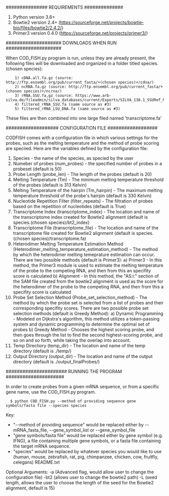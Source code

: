 ###############
REQUIREMENTS
##############

1. Python version 3.8+
2. Bowtie2 version 2.4+ (https://sourceforge.net/projects/bowtie-bio/files/bowtie2/2.4.2/)
3. Primer3 version 0.4.0 (https://sourceforge.net/projects/primer3/)

####################
DOWNLOADS WHEN RUN
####################

When COD_FISH.py program is run, unless they are already present, the following files will be downloaded and organized in a folder titled species.(chosen species):

        1) cDNA.all.fa.gz (source: http://ftp.ensembl.org/pub/current_fasta/+(chosen species)+/cdna/)
        2) ncRNA.fa.gz (source: http://ftp.ensembl.org/pub/current_fasta/+(chosen species)+/ncrna/)
        3) rRNA.SSU.fa,gz (source: https://www.arb-silva.de/fileadmin/silva_databases/current/Exports/SILVA_138.1_SSURef_NR99_tax_silva.fasta.gz)
        4) filtered_rRNA_SSU.fa (same source as #3)
        5) filtered_rRNA_LSU_DNA.fa (same source as #3)

These files are then combined into one large filed named 'transcriptome.fa'

###################
CONFIGURATION FILE
##################

CODFISH comes with a configuration file in which various settings for the probes, such as the melting temperature and the method of probe scoring are speciied.
Here are the variables defined by the configuration file:

1. Species - the name of the species, as specied by the user
2. Numeber of probes (num_probes) - the specified number of probes in a probeset (default is 50)
3. Probe Length (probe_len) - The length of the probes (default is 20)
4. Melting Temperature (Tm) - The minimum melting temperature threshold of the probes (default is 313 Kelvin)
5. Melting Temperature of the hairpin (Tm_hairpin) - The maximum melting temperature threshold of the probe's hairpin (default is 330 Kelvin)
6. Nucleotide Repetition Filter (filter_repeats) - The filtration of probes based on the repetition of nucleotides (default is True)
7. Transcriptome Index (transcriptome_index) - The location and name of the transcriptome index created for Bowtie2 alignment (default is species.(chosen species)/bt2_index)
8. Transcriptome File (transcriptome_file) - The location and name of the transcriptome file created for Bowtie2 alignment (default is species.(chosen species)/transcriptome.fa)
9. Heterodimer Melting Temperature Estimation Method (Heterodimer_melting_temperature_estimation_method) - The method by which the heterodimer melting temeprature estimation can occur. There are two possible methods (default is Primer3):
        a) Primer3 - In this method, the Primer3 module is used to estimate the melting temperature of the probe to the competing RNA, and then from this an specifity score is calculated
        b) Alignment - In this method, the "AS:i:" section of the SAM file created from the bowtie2 alignment is used as the score for the heterodimer of the probe to the competing RNA, and then from this a specifity score is calculated
10. Probe Set Selection Method (Probe_set_selection_method) - The method by which the probe set is selected from a list of probes and their corresponding specifity scores. There are two possible probe set selection methods (default is Greedy Method):
        a) Dynamic Programming - Modeled on Dijkstra's algorithm, this method utilizes a token-passing system and dynamic programming to determine the optimal set of probes
        b) Greedy Method - Chooses the highest scoring probe, and then goes through the list to find the second highest-scoring probe, and so on and so forth, while taking the overlap into account.
11. Temp Directiory (temp_dir) - The location and name of the temp directory (default is ./temp/)
12. Output Directory (output_dir) - The location and name of the output directory (default is ./output_finalProbes/)

######################
RUNNING THE PROGRAM
#####################

In order to create probes from a given mRNA sequence, or from a specific
gene name, use the COD_FISH.py  program.

      $ python COD_FISH.py --method of providing sequence gene symbols/fasta file --species species

Key:
  - "--method of providing sequence" would be replaced either by --mRNA_fasta_file, --gene_symbol_list or --gene_symbol_file
  - "gene symbols/fasta file" would be replaced either by gene symbol (e.g. IFNG), a file containing multiple gene symbols, or a fasta file containing the target  mRNA sequence.
  - "species" would be replaced by whatever species you would like to use (human, mouse, zebrafish, rat, pig, chimpanzee, chicken, cow, fruitfly, celegans)
README.txt

Optional Arguments:
  -a (Advanced flag, would allow user to change the configuration file)
  -bt2 (allows user to change the bowtie2 path)
  -L (seed length, allows the user to choose the length of the seed for the Bowtie2 alignment, default is 15) 

